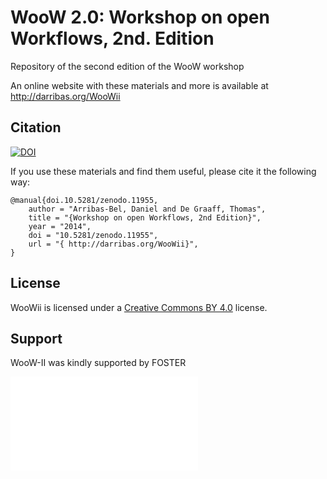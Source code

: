 # WooW 2.0: Workshop on open Workflows, 2nd. Edition

Repository of the second edition of the WooW workshop

An online website with these materials and more is available at
http://darribas.org/WooWii

## Citation

[![DOI](https://zenodo.org/badge/5128/darribas/WooWii.png)](http://dx.doi.org/10.5281/zenodo.11955)

If you use these materials and find them useful, please cite it the following
way:

```
@manual{doi.10.5281/zenodo.11955,
    author = "Arribas-Bel, Daniel and De Graaff, Thomas",
    title = "{Workshop on open Workflows, 2nd Edition}",
    year = "2014",
    doi = "10.5281/zenodo.11955",
    url = "{ http://darribas.org/WooWii}",
}
```

## License

WooWii is licensed under a [Creative Commons BY
4.0](http://creativecommons.org/licenses/by/4.0/) license.

## Support

WooW-II was kindly supported by FOSTER

![fosterlogo](fosterlogo.md)
